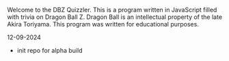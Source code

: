 Welcome to the DBZ Quizzler. This is a program written in JavaScript filled with trivia on Dragon Ball Z. 
Dragon Ball is an intellectual property of the late Akira Toriyama. This program was written for educational purposes.

12-09-2024
 - init repo for alpha build
